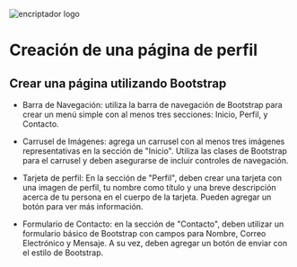 ![encriptador logo](https://res.cloudinary.com/dfzw74nlk/image/upload/v1725914318/rqt9tv65tpk9lywnbnty.jpg)

# Creación de una página de perfil

## Crear una página utilizando Bootstrap

* Barra de Navegación: utiliza la barra de navegación de Bootstrap para crear un menú simple con al menos tres secciones: Inicio, Perfil, y Contacto.
 
* Carrusel de Imágenes: agrega un carrusel con al menos tres imágenes representativas en la sección de "Inicio". Utiliza las clases de Bootstrap para el    carrusel y deben asegurarse de incluir controles de navegación.
 
* Tarjeta de perfil: En la sección de "Perfil", deben crear una tarjeta con una imagen de perfil, tu nombre como título y una breve descripción acerca de tu persona en el cuerpo de la tarjeta. Pueden agregar un botón para ver más información.

* Formulario de Contacto: en la sección de "Contacto", deben utilizar un formulario básico de Bootstrap con campos para Nombre, Correo Electrónico y Mensaje. A su vez, deben agregar un botón de enviar con el estilo de Bootstrap.
